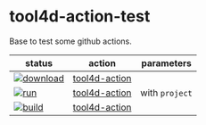 # tool4d-action-test

Base to test some github actions.

|status|action|parameters| 
|-|-|-| 
|[![download](https://github.com/e-marchand/tool4d-action-test/actions/workflows/download.yml/badge.svg)](https://github.com/e-marchand/tool4d-action-test/actions/workflows/download.yml)|[tool4d-action](https://github.com/e-marchand/tool4d-action)||
|[![run](https://github.com/e-marchand/tool4d-action-test/actions/workflows/run.yml/badge.svg)](https://github.com/e-marchand/tool4d-action-test/actions/workflows/run.yml)|[tool4d-action](https://github.com/e-marchand/tool4d-action)|with `project`|
|[![build](https://github.com/e-marchand/tool4d-action-test/actions/workflows/build.yml/badge.svg)](https://github.com/e-marchand/tool4d-action-test/actions/workflows/build.yml)|[tool4d-action](https://github.com/e-marchand/build-component-action)||
